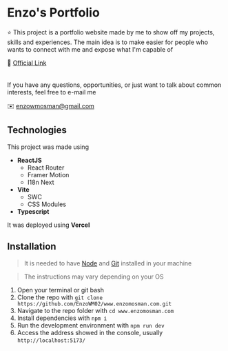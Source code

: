 # Enzo's Portfolio

:star: This project is a portfolio website made by me to show off my projects, skills and experiences. The main idea is
to make easier for people who wants to connect with me and expose what I'm capable of

:link: [Official Link](https://www.enzomosman.com)
<br/>
<br/>
<br/>
If you have any questions, opportunities, or just want to talk about common interests, feel free to e-mail me

:envelope: enzowmosman@gmail.com

## Technologies

This project was made using

* **ReactJS**
  * React Router
  * Framer Motion
  * I18n Next
* **Vite**
  * SWC
  * CSS Modules
* **Typescript**

It was deployed using **Vercel**

## Installation

> It is needed to have [Node](https://nodejs.org/en) and [Git](https://git-scm.com/) installed in your machine

> The instructions may vary depending on your OS

1. Open your terminal or git bash
2. Clone the repo with `git clone https://github.com/EnzoWM02/www.enzomosman.com.git`
3. Navigate to the repo folder with `cd www.enzomosman.com`
4. Install dependencies with `npm i`
5. Run the development environment with `npm run dev`
6. Access the address showed in the console, usually `http://localhost:5173/`